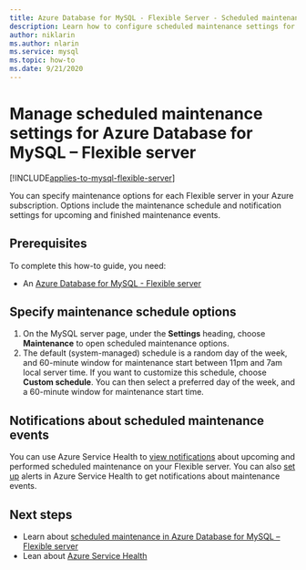 ```yaml
---
title: Azure Database for MySQL - Flexible Server - Scheduled maintenance - Azure portal
description: Learn how to configure scheduled maintenance settings for an Azure Database for MySQL - Flexible server from the Azure portal.
author: niklarin
ms.author: nlarin
ms.service: mysql
ms.topic: how-to
ms.date: 9/21/2020
---
```


# Manage scheduled maintenance settings for Azure Database for MySQL – Flexible server

[!INCLUDE[applies-to-mysql-flexible-server](../includes/applies-to-mysql-flexible-server.md)]


You can specify maintenance options for each Flexible server in your Azure subscription. Options include the maintenance schedule and notification settings for upcoming and finished maintenance events.

## Prerequisites

To complete this how-to guide, you need:

- An [Azure Database for MySQL - Flexible server](quickstart-create-server-portal.md)

## Specify maintenance schedule options

1. On the MySQL server page, under the **Settings** heading, choose **Maintenance** to open scheduled maintenance options.
2. The default (system-managed) schedule is a random day of the week, and 60-minute window for maintenance start between 11pm and 7am local server time. If you want to customize this schedule, choose **Custom schedule**. You can then select a preferred day of the week, and a 60-minute window for maintenance start time.

## Notifications about scheduled maintenance events

You can use Azure Service Health to [view notifications](../../service-health/service-notifications.md) about upcoming and performed scheduled maintenance on your Flexible server. You can also [set up](../../service-health/resource-health-alert-monitor-guide.md) alerts in Azure Service Health to get notifications about maintenance events.

## Next steps

* Learn about [scheduled maintenance in Azure Database for MySQL – Flexible server](concepts-maintenance.md)
* Lean about [Azure Service Health](../../service-health/overview.md)
